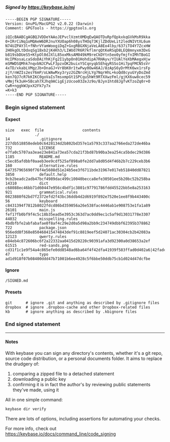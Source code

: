 ##### Signed by https://keybase.io/mj
```
-----BEGIN PGP SIGNATURE-----
Version: GnuPG/MacGPG2 v2.0.22 (Darwin)
Comment: GPGTools - https://gpgtools.org

iQIcBAABCgAGBQJVDDeYAAoJEPvclVzmt0MDqEwQAOTDuRpfQpkxkqGVkMsR9kka
0+IRrCiNq1oMQAeW6DRJnuYXUOap6h08ysTHOq73KjlZDdUeLit2ledNIVtXL6um
N74UZPAY3l+fNhrVYamWoogiDqZ+GxgRBGXNjaVeLA8Eo4lby/637iTO4Y7ZcxHW
2H0kgOLtDdxqSg1Bxb2jK4Kh3/LIWUd7R6R7kflmrqQtKeRSqD8LEQ8mnyxm3DxG
b819sbDUeS5+KtpOl0dJXlL85oxMksAM049kM9reCkDYtn5eo0yfmjfnIMhTBoGI
HcIPKosaLcaSdoDAiYhKjFg2I1ybpOn01HohdipA7RHAyv/YIUAlYeXbMAegxHjw
mSMWDSQMhk7nqvbNJCPwLF3pzxOK2buixYSCqnyqb5EhqyRSSo1Hi7pqFMCN5sVr
4xTD/xkabLVMgzJb+DnaGJ+Vr8bK0r1twPwy0Ow46AJ/8zApS6yDrMtK6wx1rsFp
zjY/nWZIs2esY6mP/oLWAwMxy3ryz2GZNrcHjLYg7NqrHhL+koQd8cyuGYyDoZmd
ken7QJ7cR7kKIKC0goVaIsTmsxmpGt1SPCquShWt9RTXXwzFml/gjKX6uw8cec59
vMmjfk3uH+5Bcah7XJhq9ACigEjzUcoo03ZeJz9o/BJyn1htd8JgfvKTzoZq0r+O
CwR+nggkWJpxX2Fk7y7x
=K+k3
-----END PGP SIGNATURE-----

```

<!-- END SIGNATURES -->

### Begin signed statement 

#### Expect

```
size   exec  file                 contents                                                                                                                         
             ./                                                                                                                                                    
14             .gitignore         227db518858edeb0c6428134d2b802bd357e1a5793c337aa2766eda272de46ba                                                                 
732            LICENSE            e7fa0c5707aa3eae23e841a73ea57cda21f3bd87b90ba3ea254ca5bdec29d386                                                                 
1185           README.md          c5ec85afdbbf0aaeb3ee9cdf525af898a0fe2dd7a8d05d4f46b2b7c229ceb3b6                                                                 
160            alternative.rules  647357965690f76f4e5608d51e24b5ee3f6711bde31967e017eb51840dd87821                                                                 
3850           default.help       9cb2beadc2adb47bcf4989dac499c10040becca8efe30501ee5b20bc52b258ba                                                                 
14310          dict               c68088ec46bb71d60447e956c4bdf1c3801c97791786fdd45522bb5e8a253163                                                                 
921            grammatical.rules  0823880f62bd7f2372efd2f43bc36ddb4d2d6919f892e7520e1ee8f9b443400c                                                                 
56             keyboard           c8431394f7812b8022fdcd86bd359056a26e538fac4446ab1e908753e1fa1a89                                                                 
26101          main.js            fef17fb0bf9f4c5c18b35ead5e3953c363d7ac0dd9ec1c5af9d13031778e3307                                                                 
44032          misspelling.rules  4bdbfbfe2abfabafae0f8af4c29e2d0a5d98a2bb9c234749dbbf62395b378862                                                                 
722            package.json       956edd8f368e850468415474843def91c8819eef5d24071ac30304cb2b42083a                                                                 
12123          qwerty.rules       e84eb4c872606bc6f2a22332aa0415d20220c90391afa3d92300a0d38653a2ef                                                                 
61515          red-sands.png      cd31f1c1e9f54a4c865efe0dd8548ad6ba64f4f42dfa41939f583ffad0d402a6|42fadc018440f9cdcd05d8d54401fadd8d71c2db5d2fcfdd891449a6c4b93d3d
47     x       typo               ad1d918f07b08400ddd47b71001b6ee4928c5f6bbe50ddb75cb1d024d47dcfbe                                                                 
```

#### Ignore

```
/SIGNED.md
```

#### Presets

```
git      # ignore .git and anything as described by .gitignore files
dropbox  # ignore .dropbox-cache and other Dropbox-related files    
kb       # ignore anything as described by .kbignore files          
```

<!-- summarize version = 0.0.9 -->

### End signed statement

<hr>

#### Notes

With keybase you can sign any directory's contents, whether it's a git repo,
source code distribution, or a personal documents folder. It aims to replace the drudgery of:

  1. comparing a zipped file to a detached statement
  2. downloading a public key
  3. confirming it is in fact the author's by reviewing public statements they've made, using it

All in one simple command:

```bash
keybase dir verify
```

There are lots of options, including assertions for automating your checks.

For more info, check out https://keybase.io/docs/command_line/code_signing